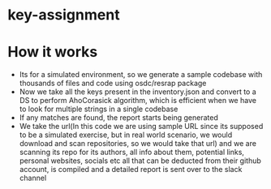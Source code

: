 # key-assignment
# How it works
- Its for a simulated environment, so we generate a sample codebase with thousands of files and code using osdc/resrap package
- Now we take all the keys present in the inventory.json and convert to a DS to perform  AhoCorasick algorithm, which is efficient when we have to look for multiple strings in a single codebase
- If any matches are found, the report starts being generated
- We take the url(In this code we are using sample URL since its supposed to be a simulated exercise, but in real world scenario, we would download and scan repositories, so we would take that url) and we are scanning its repo for its authors, all info about them, potential links, personal websites, socials etc all that can be deducted from their github account, is compiled and a detailed report is sent over to the slack channel
